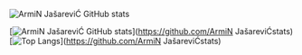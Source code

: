 ![ArmiN JašareviĆ GitHub stats](https://github-readme-stats.vercel.app/api?username=home-22&count_private=true&show_icons=true)

[![ArmiN JašareviĆ GitHub stats](https://github-readme-stats.vercel.app/api?username=home-22&count_private=true&show_icons=true)](https://github.com/ArmiN JašareviĆstats)[![Top Langs](https://github-readme-stats.vercel.app/api/top-langs/?username=home-22=compact)](https://github.com/ArmiN JašareviĆstats)


